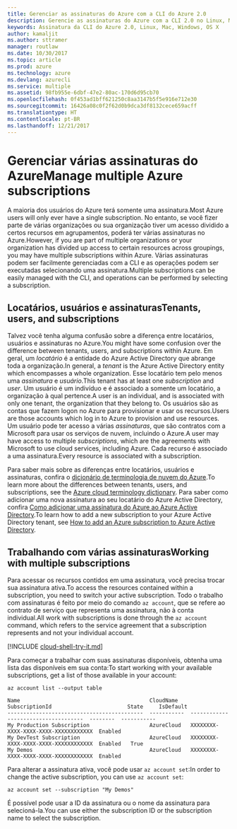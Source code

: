 ```yaml
---
title: Gerenciar as assinaturas do Azure com a CLI do Azure 2.0
description: Gerencie as assinaturas do Azure com a CLI 2.0 no Linux, Mac ou Windows.
keywords: Assinatura da CLI do Azure 2.0, Linux, Mac, Windows, OS X
author: kamaljit
ms.author: sttramer
manager: routlaw
ms.date: 10/30/2017
ms.topic: article
ms.prod: azure
ms.technology: azure
ms.devlang: azurecli
ms.service: multiple
ms.assetid: 98fb955e-6dbf-47e2-80ac-170d6d95cb70
ms.openlocfilehash: 0f453ad1bff621250c8aa3147b5f5e916e712e30
ms.sourcegitcommit: 16426a08c0f2f62d0b9dca3df8132cece659acff
ms.translationtype: HT
ms.contentlocale: pt-BR
ms.lasthandoff: 12/21/2017
---
```

# <a name="manage-multiple-azure-subscriptions"></a><span data-ttu-id="3a7fb-104">Gerenciar várias assinaturas do Azure</span><span class="sxs-lookup"><span data-stu-id="3a7fb-104">Manage multiple Azure subscriptions</span></span>

<span data-ttu-id="3a7fb-105">A maioria dos usuários do Azure terá somente uma assinatura.</span><span class="sxs-lookup"><span data-stu-id="3a7fb-105">Most Azure users will only ever have a single subscription.</span></span> <span data-ttu-id="3a7fb-106">No entanto, se você fizer parte de várias organizações ou sua organização tiver um acesso dividido a certos recursos em agrupamentos, poderá ter várias assinaturas no Azure.</span><span class="sxs-lookup"><span data-stu-id="3a7fb-106">However, if you are part of multiple organizations or your organization has divided up access to certain resources across groupings, you may have multiple subscriptions within Azure.</span></span> <span data-ttu-id="3a7fb-107">Várias assinaturas podem ser facilmente gerenciadas com a CLI e as operações podem ser executadas selecionando uma assinatura.</span><span class="sxs-lookup"><span data-stu-id="3a7fb-107">Multiple subscriptions can be easily managed with the CLI, and operations can be performed by selecting a subscription.</span></span>

## <a name="tenants-users-and-subscriptions"></a><span data-ttu-id="3a7fb-108">Locatários, usuários e assinaturas</span><span class="sxs-lookup"><span data-stu-id="3a7fb-108">Tenants, users, and subscriptions</span></span>

<span data-ttu-id="3a7fb-109">Talvez você tenha alguma confusão sobre a diferença entre locatários, usuários e assinaturas no Azure.</span><span class="sxs-lookup"><span data-stu-id="3a7fb-109">You might have some confusion over the difference between tenants, users, and subscriptions within Azure.</span></span> <span data-ttu-id="3a7fb-110">Em geral, um _locatário_ é a entidade do Azure Active Directory que abrange toda a organização.</span><span class="sxs-lookup"><span data-stu-id="3a7fb-110">In general, a _tenant_ is the Azure Active Directory entity which encompasses a whole organization.</span></span> <span data-ttu-id="3a7fb-111">Esse locatário tem pelo menos uma _assinatura_ e _usuário_.</span><span class="sxs-lookup"><span data-stu-id="3a7fb-111">This tenant has at least one _subscription_ and _user_.</span></span> <span data-ttu-id="3a7fb-112">Um usuário é um indivíduo e é associado a somente um locatário, a organização à qual pertence.</span><span class="sxs-lookup"><span data-stu-id="3a7fb-112">A user is an individual, and is associated with only one tenant, the organization that they belong to.</span></span> <span data-ttu-id="3a7fb-113">Os usuários são as contas que fazem logon no Azure para provisionar e usar os recursos.</span><span class="sxs-lookup"><span data-stu-id="3a7fb-113">Users are those accounts which log in to Azure to provision and use resources.</span></span> <span data-ttu-id="3a7fb-114">Um usuário pode ter acesso a várias _assinaturas_, que são contratos com a Microsoft para usar os serviços de nuvem, incluindo o Azure.</span><span class="sxs-lookup"><span data-stu-id="3a7fb-114">A user may have access to multiple _subscriptions_, which are the agreements with Microsoft to use cloud services, including Azure.</span></span> <span data-ttu-id="3a7fb-115">Cada recurso é associado a uma assinatura.</span><span class="sxs-lookup"><span data-stu-id="3a7fb-115">Every resource is associated with a subscription.</span></span>

<span data-ttu-id="3a7fb-116">Para saber mais sobre as diferenças entre locatários, usuários e assinaturas, confira o [dicionário de terminologia de nuvem do Azure](/azure/azure-glossary-cloud-terminology).</span><span class="sxs-lookup"><span data-stu-id="3a7fb-116">To learn more about the differences between tenants, users, and subscriptions, see the [Azure cloud terminology dictionary](/azure/azure-glossary-cloud-terminology).</span></span>
<span data-ttu-id="3a7fb-117">Para saber como adicionar uma nova assinatura ao seu locatário do Azure Active Directory, confira [Como adicionar uma assinatura do Azure ao Azure Active Directory](/azure/active-directory/active-directory-how-subscriptions-associated-directory).</span><span class="sxs-lookup"><span data-stu-id="3a7fb-117">To learn how to add a new subscription to your Azure Active Directory tenant, see [How to add an Azure subscription to Azure Active Directory](/azure/active-directory/active-directory-how-subscriptions-associated-directory).</span></span>

## <a name="working-with-multiple-subscriptions"></a><span data-ttu-id="3a7fb-118">Trabalhando com várias assinaturas</span><span class="sxs-lookup"><span data-stu-id="3a7fb-118">Working with multiple subscriptions</span></span>

<span data-ttu-id="3a7fb-119">Para acessar os recursos contidos em uma assinatura, você precisa trocar sua assinatura ativa.</span><span class="sxs-lookup"><span data-stu-id="3a7fb-119">To access the resources contained within a subscription, you need to switch your active subscription.</span></span> <span data-ttu-id="3a7fb-120">Todo o trabalho com assinaturas é feito por meio do comando `az account`, que se refere ao contrato de serviço que representa uma assinatura, não à conta individual.</span><span class="sxs-lookup"><span data-stu-id="3a7fb-120">All work with subscriptions is done through the `az account` command, which refers to the service agreement that a subscription represents and not your individual account.</span></span>

[!INCLUDE [cloud-shell-try-it.md](includes/cloud-shell-try-it.md)]

<span data-ttu-id="3a7fb-121">Para começar a trabalhar com suas assinaturas disponíveis, obtenha uma lista das disponíveis em sua conta:</span><span class="sxs-lookup"><span data-stu-id="3a7fb-121">To start working with your available subscriptions, get a list of those available in your account:</span></span>

```azurecli-interactive
az account list --output table
```

```Output
Name                                         CloudName    SubscriptionId                        State     IsDefault
-------------------------------------------  -----------  ------------------------------------  --------  -----------
My Production Subscription                   AzureCloud   XXXXXXXX-XXXX-XXXX-XXXX-XXXXXXXXXXXX  Enabled
My DevTest Subscription                      AzureCloud   XXXXXXXX-XXXX-XXXX-XXXX-XXXXXXXXXXXX  Enabled   True
My Demos                                     AzureCloud   XXXXXXXX-XXXX-XXXX-XXXX-XXXXXXXXXXXX  Enabled
```

<span data-ttu-id="3a7fb-122">Para alterar a assinatura ativa, você pode usar `az account set`:</span><span class="sxs-lookup"><span data-stu-id="3a7fb-122">In order to change the active subscription, you can use `az account set`:</span></span>

```azurecli-interactive
az account set --subscription "My Demos"
```

<span data-ttu-id="3a7fb-123">É possível pode usar a ID da assinatura ou o nome da assinatura para selecioná-la.</span><span class="sxs-lookup"><span data-stu-id="3a7fb-123">You can use either the subscription ID or the subscription name to select the subscription.</span></span>
